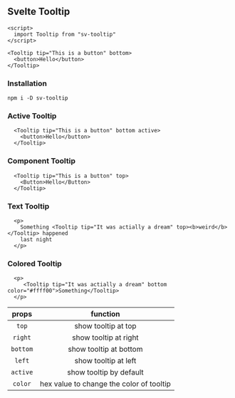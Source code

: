 ## Svelte Tooltip

```svelte
<script>
  import Tooltip from "sv-tooltip"
</script>

<Tooltip tip="This is a button" bottom>
  <button>Hello</button>
</Tooltip>
```

### Installation

`npm i -D sv-tooltip`

### Active Tooltip

```svelte
  <Tooltip tip="This is a button" bottom active>
    <button>Hello</button>
  </Tooltip>
```

### Component Tooltip

```svelte
  <Tooltip tip="This is a button" top>
    <Button>Hello</Button>
  </Tooltip>
```

### Text Tooltip

```svelte
  <p>
    Something <Tooltip tip="It was actially a dream" top><b>weird</b></Tooltip> happened
    last night
  </p>
```

### Colored Tooltip

```svelte
  <p>
     <Tooltip tip="It was actially a dream" bottom color="#ffff00">Something</Tooltip>
  </p>
```

|  props   |                 function                 |
| :------: | :--------------------------------------: |
|  `top`   |           show tooltip at top            |
| `right`  |          show tooltip at right           |
| `bottom` |          show tooltip at bottom          |
|  `left`  |           show tooltip at left           |
| `active` |         show tooltip by default          |
| `color`  | hex value to change the color of tooltip |
